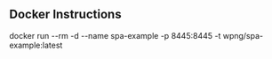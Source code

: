## Docker Instructions
docker run  --rm -d --name spa-example -p 8445:8445 -t wpng/spa-example:latest